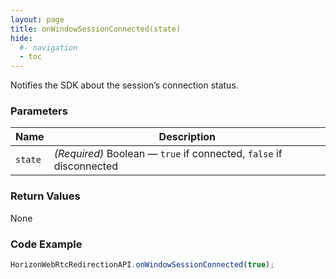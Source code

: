 ```yaml
---
layout: page
title: onWindowSessionConnected(state)
hide:
  #- navigation
  - toc
---
```


Notifies the SDK about the session’s connection status.

### Parameters

| Name   | Description |
|--------|-------------|
| `state` | *(Required)* Boolean — `true` if connected, `false` if disconnected |

### Return Values
None

### Code Example
```js
HorizonWebRtcRedirectionAPI.onWindowSessionConnected(true);
```
